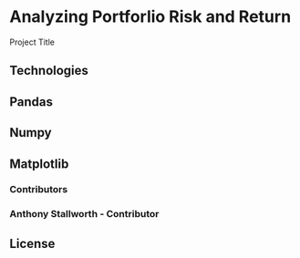 # Analyzing Portforlio Risk and Return
 Project Title


## Technologies
## Pandas
## Numpy
## Matplotlib

### Contributors


### Anthony Stallworth - Contributor

## License


